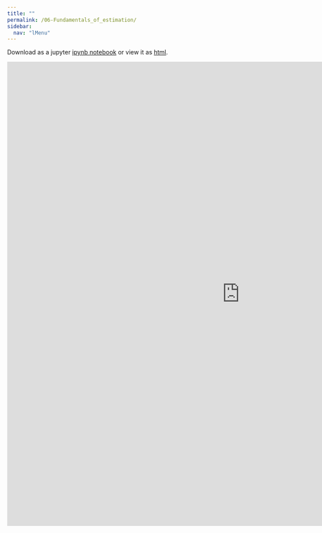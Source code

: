 ```yaml
---
title: ""
permalink: /06-Fundamentals_of_estimation/
sidebar:
  nav: "lMenu"
---
```


Download as a jupyter [ipynb notebook](https://datascience-intro.github.io/1MS041-2025/notebooks/06-Fundamentals_of_estimation.ipynb) or view it as [html](https://datascience-intro.github.io/1MS041-2025/notebooks/06-Fundamentals_of_estimation.html).

<iframe src="https://datascience-intro.github.io/1MS041-2025/notebooks/06-Fundamentals_of_estimation.html" width="1080" height="1080" frameborder="0"></iframe>

    
